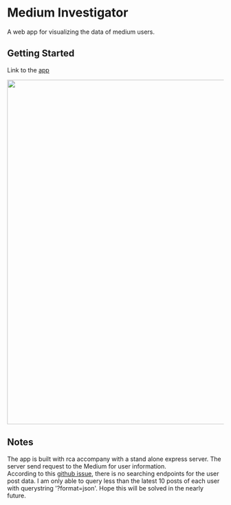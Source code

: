 # Medium Investigator

A web app for visualizing the data of medium users.

## Getting Started 
Link to the [app](https://banacorn.com/:3000)

<img src="" width="800">

## Notes
The app is built with rca accompany with a stand alone express server.
The server send request to the Medium for user information. </br>
According to this [github issue](https://github.com/Medium/medium-api-docs/issues/48), there is no searching endpoints for the user post data.
I am only able to query less than the latest 10 posts of each user with querystring '?format=json'.
Hope this will be solved in the nearly future.
